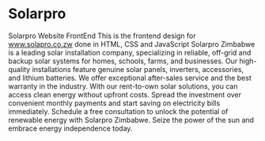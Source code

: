 # Solarpro

Solarpro Website FrontEnd
This is the frontend design for www.solapro.co.zw
done in HTML, CSS and JavaScript
Solarpro Zimbabwe is a leading solar installation company, specializing in reliable, off-grid and backup solar systems for homes, schools, farms, and businesses. Our high-quality installations feature genuine solar panels, inverters, accessories, and lithium batteries. We offer exceptional after-sales service and the best warranty in the industry. With our rent-to-own solar solutions, you can access clean energy without upfront costs. Spread the investment over convenient monthly payments and start saving on electricity bills immediately. Schedule a free consultation to unlock the potential of renewable energy with Solarpro Zimbabwe. Seize the power of the sun and embrace energy independence today.
